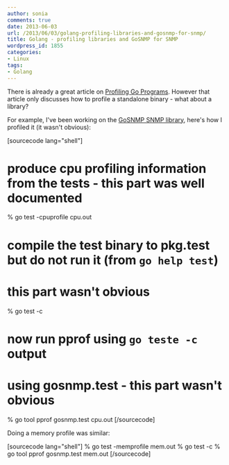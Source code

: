 ```yaml
---
author: sonia
comments: true
date: 2013-06-03
url: /2013/06/03/golang-profiling-libraries-and-gosnmp-for-snmp/
title: Golang - profiling libraries and GoSNMP for SNMP
wordpress_id: 1855
categories:
- Linux
tags:
- Golang
---
```


There is already a great article on [Profiling Go Programs](blog.golang.org/2011/06/profiling-go-programs.html). However that article only discusses how to profile a standalone binary - what about a library?

For example, I've been working on the [GoSNMP SNMP library](http://github.com/soniah/gosnmp), here's how I profiled it (it wasn't obvious):

[sourcecode lang="shell"]
# produce cpu profiling information from the tests - this part was well documented
% go test -cpuprofile cpu.out

# compile the test binary to pkg.test but do not run it (from `go help test`)
# this part wasn't obvious
% go test -c

# now run pprof using `go teste -c` output
# using gosnmp.test - this part wasn't obvious
% go tool pprof gosnmp.test cpu.out
[/sourcecode]

Doing a memory profile was similar:

[sourcecode lang="shell"]
% go test -memprofile mem.out
% go test -c
% go tool pprof gosnmp.test mem.out
[/sourcecode]

